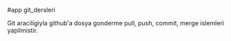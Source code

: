 #app
git_dersleri


Git araciligiyla github'a dosya gonderme pull, push, commit, merge islemleri yapilmistir.
